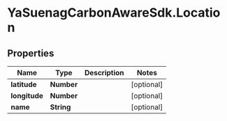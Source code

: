 # YaSuenagCarbonAwareSdk.Location

## Properties

Name | Type | Description | Notes
------------ | ------------- | ------------- | -------------
**latitude** | **Number** |  | [optional] 
**longitude** | **Number** |  | [optional] 
**name** | **String** |  | [optional] 


